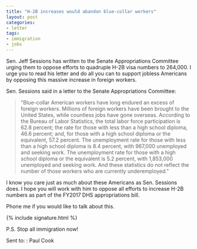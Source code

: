 ```yaml
---
title: "H-2B increases would abandon blue-collar workers"
layout: post
categories:
- letter
tags:
- immigration
- jobs
---
```


Sen. Jeff Sessions has written to the Senate Appropriations Committee urging them to oppose efforts to quadruple H-2B visa numbers to 264,000. I urge you to read his letter and do all you can to support jobless Americans by opposing this massive increase in foreign workers.

Sen. Sessions said in a letter to the Senate Appropriations Committee:

> "Blue-collar American workers have long endured an excess of foreign workers. Millions of foreign workers have been brought to the United States, while countless jobs have gone overseas. According to the Bureau of Labor Statistics, the total labor force participation is 62.8 percent; the rate for those with less than a high school diploma, 46.6 percent; and, for those with a high school diploma or the equivalent, 57.2 percent. The unemployment rate for those with less than a high school diploma is 8.4 percent, with 967,000 unemployed and seeking work. The unemployment rate for those with a high school diploma or the equivalent is 5.2 percent, with 1,853,000 unemployed and seeking work. And these statistics do not reflect the number of those workers who are currently underemployed."

I know you care just as much about these Americans as Sen. Sessions does. I hope you will work with him to oppose all efforts to increase H-2B numbers as part of the FY2017 DHS appropriations bill.

Phone me if you would like to talk about this.

{% include signature.html %}

P.S. Stop all immigration now!

Sent to:
: Paul Cook
